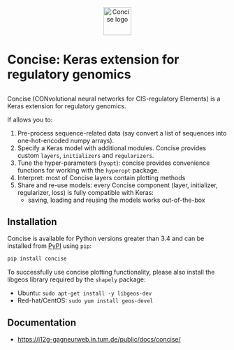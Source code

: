 <div align="center">
    <img src="img/concise_logo_text.jpg" alt="Concise logo" height="64" width="64">
</div>

# Concise: Keras extension for regulatory genomics

## 

Concise (CONvolutional neural networks for CIS-regulatory Elements) is a Keras extension for regulatory genomics. 

If allows you to:

1. Pre-process sequence-related data (say convert a list of sequences into one-hot-encoded numpy arrays).
2. Specify a Keras model with additional modules. Concise provides custom `layers`, `initializers` and `regularizers`.
3. Tune the hyper-parameters (`hyopt`): concise provides convenience functions for working with the `hyperopt` package.
4. Interpret: most of Concise layers contain plotting methods
5. Share and re-use models: every Concise component (layer, initializer, regularizer, loss) is fully compatible with Keras:
    -  saving, loading and reusing the models works out-of-the-box


## Installation

Concise is available for Python versions greater than 3.4 and can be installed from [PyPI](pypi.python.org) using `pip`:

```sh
pip install concise
```

To successfully use concise plotting functionality, please also install the libgeos library required by the `shapely` package:

- Ubuntu: `sudo apt-get install -y libgeos-dev`
- Red-hat/CentOS: `sudo yum install geos-devel`

<!-- Make sure your Keras is installed properly and configured with the backend of choice. -->

## Documentation

- <https://i12g-gagneurweb.in.tum.de/public/docs/concise/>



